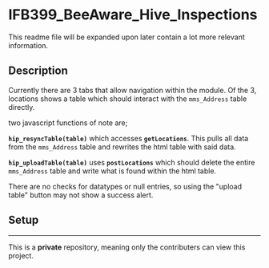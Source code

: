 # IFB399_BeeAware_Hive_Inspections
This readme file will be expanded upon later contain a lot more relevant information.

## Description
Currently there are 3 tabs that allow navigation within the module.
Of the 3, locations shows a table which should interact with the `mms_Address` table directly.

two javascript functions of note are;

**`hip_resyncTable(table)`** which accesses **`getLocations`**. This pulls all data from the `mms_Address` table and rewrites the html table with said data.

**`hip_uploadTable(table)`** uses **`postLocations`** which should delete the entire `mms_Address` table and write what is found within the html table.

There are no checks for datatypes or null entries, so using the "upload table" button may not show a success alert.


## Setup

---
This is a **private** repository, meaning only the contributers can view this project.
